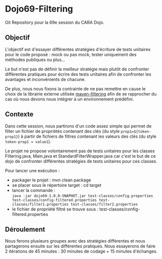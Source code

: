Dojo69-Filtering
================

Git Repository pour la 69e session du CARA Dojo.

## Objectif ##
L'objectif est d'essayer différentes stratégies d'écriture de tests unitaires pour le code proposé : mock ou pas mock, tester uniquement des méthodes publiques ou plus...

Le but n'est pas de définir la meilleur stratégie mais plutôt de confronter différentes pratiques pour écrire des tests unitaires afin de confronter les avantages et inconvénients de chacune.

De plus, nous nous fixons la contrainte de ne pas remettre en cause le choix de la librairie externe utilisée [maven-filtering](http://maven.apache.org/shared/maven-filtering/ "Maven Filtering") afin de se rapprocher du cas où nous devons nous intégrer à un environnement prédéfini.

## Contexte ##
Dans cette session, nous partirons d'un code assez simple qui permet de filter un fichier de propriétés contenant des clés (du style `prop1=${token-prop1}`) à partir de fichiers de filtres contenant les valeurs des clés (du style `token-prop1 = value1`). 

Le projet ne propose volontairement pas de tests unitaires pour les classes Filtering.java, Main.java et StandardFilterWrapper.java car c'est le but de ce dojo de confronter différentes stratégies de tests unitaires pour ces classes.

Pour lancer une exécution :

- packager le projet : mvn clean package
- se placer sous le répertoire target : cd target
- lancer la commande :</br>
	`java -jar dojo69-1.0.0-SNAPHOT.jar test-classes/config.properties test-classes/config-filtered.properties test-classes/filter1.properties test-classes/filter2.properties`
- le fichier de propriété filtré se trouve sous : test-classes/config-filtered.properties

## Déroulement ##
Nous ferons plusieurs groupes avec des stratégies différentes et nous partagerons ensuite sur les différentes pratiques. Nous essayerons de faire 2 itérations de 45 minutes : 30 minutes de codage + 15 minutes d'échanges.
 